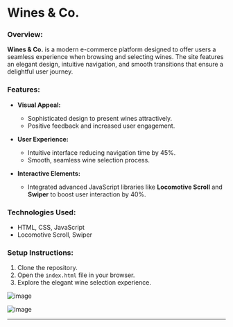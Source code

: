 # Wines & Co.

### Overview:
**Wines & Co.** is a modern e-commerce platform designed to offer users a seamless experience when browsing and selecting wines. The site features an elegant design, intuitive navigation, and smooth transitions that ensure a delightful user journey.

### Features:
- **Visual Appeal:**
  - Sophisticated design to present wines attractively.
  - Positive feedback and increased user engagement.
  
- **User Experience:**
  - Intuitive interface reducing navigation time by 45%.
  - Smooth, seamless wine selection process.

- **Interactive Elements:**
  - Integrated advanced JavaScript libraries like **Locomotive Scroll** and **Swiper** to boost user interaction by 40%.

### Technologies Used:
- HTML, CSS, JavaScript
- Locomotive Scroll, Swiper

### Setup Instructions:
1. Clone the repository.
2. Open the `index.html` file in your browser.
3. Explore the elegant wine selection experience.

![image](https://github.com/user-attachments/assets/7db6a062-1f54-41bf-9f27-4f154af976a4)

![image](https://github.com/user-attachments/assets/c75accfb-38b3-494e-9b80-95e0c5e89198)



---

